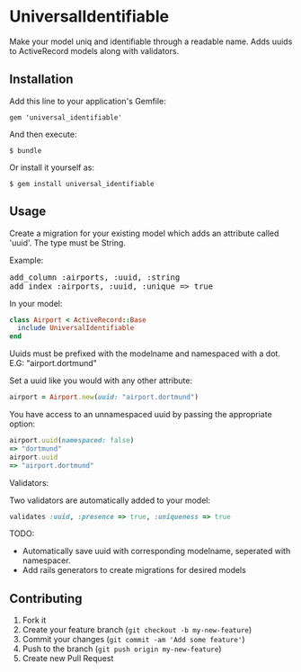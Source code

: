 # UniversalIdentifiable

Make your model uniq and identifiable through a readable name.
Adds uuids to ActiveRecord models along with validators.

## Installation

Add this line to your application's Gemfile:

    gem 'universal_identifiable'

And then execute:

    $ bundle

Or install it yourself as:

    $ gem install universal_identifiable

## Usage

Create a migration for your existing model which adds an attribute called 'uuid'. The type must be String.

Example:
<pre>
add_column :airports, :uuid, :string
add_index :airports, :uuid, :unique => true
</pre>

In your model:

```ruby
class Airport < ActiveRecord::Base
  include UniversalIdentifiable
end
```
Uuids must be prefixed with the modelname and namespaced with a dot. E.G: "airport.dortmund"

Set a uuid like you would with any other attribute:

```ruby
airport = Airport.new(uuid: "airport.dortmund")
```

You have access to an unnamespaced uuid by passing the appropriate option:

```ruby
airport.uuid(namespaced: false)
=> "dortmund"
airport.uuid
=> "airport.dortmund"
```

Validators:

Two validators are automatically added to your model:

```ruby
validates :uuid, :presence => true, :uniqueness => true
```
TODO:

- Automatically save uuid with corresponding modelname, seperated with namespacer.
- Add rails generators to create migrations for desired models

## Contributing

1. Fork it
2. Create your feature branch (`git checkout -b my-new-feature`)
3. Commit your changes (`git commit -am 'Add some feature'`)
4. Push to the branch (`git push origin my-new-feature`)
5. Create new Pull Request

